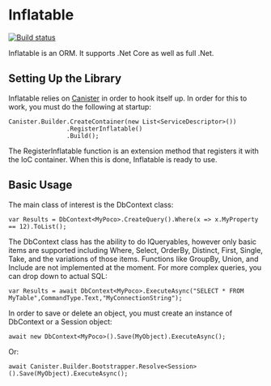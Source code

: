 # Inflatable

[![Build status](https://ci.appveyor.com/api/projects/status/nr3ltljg4rkfwnph?svg=true)](https://ci.appveyor.com/project/JaCraig/inflatable)

Inflatable is an ORM. It supports .Net Core as well as full .Net.

## Setting Up the Library

Inflatable  relies on [Canister](https://github.com/JaCraig/Canister) in order to hook itself up. In order for this to work, you must do the following at startup:

    Canister.Builder.CreateContainer(new List<ServiceDescriptor>())
                    .RegisterInflatable()
                    .Build();
					
The RegisterInflatable function is an extension method that registers it with the IoC container. When this is done, Inflatable is ready to use.

## Basic Usage

The main class of interest is the DbContext class:

	var Results = DbContext<MyPoco>.CreateQuery().Where(x => x.MyProperty == 12).ToList();
	
The DbContext class has the ability to do IQueryables, however only basic items are supported including Where, Select, OrderBy, Distinct, First, Single, Take, and the variations of those items. Functions like GroupBy, Union, and Include are not implemented at the moment. For more complex queries, you can drop down to actual SQL:

    var Results = await DbContext<MyPoco>.ExecuteAsync("SELECT * FROM MyTable",CommandType.Text,"MyConnectionString");
	
In order to save or delete an object, you must create an instance of DbContext or a Session object:

    await new DbContext<MyPoco>().Save(MyObject).ExecuteAsync();
	
Or:

    await Canister.Builder.Bootstrapper.Resolve<Session>().Save(MyObject).ExecuteAsync();
	
